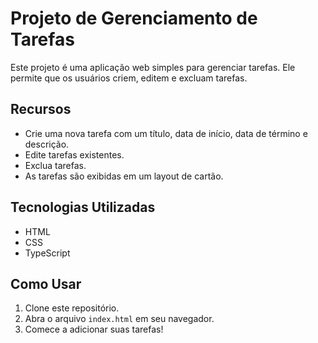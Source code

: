 # Projeto de Gerenciamento de Tarefas

Este projeto é uma aplicação web simples para gerenciar tarefas. Ele permite que os usuários criem, editem e excluam tarefas.

## Recursos

- Crie uma nova tarefa com um título, data de início, data de término e descrição.
- Edite tarefas existentes.
- Exclua tarefas.
- As tarefas são exibidas em um layout de cartão.

## Tecnologias Utilizadas

- HTML
- CSS
- TypeScript

## Como Usar

1. Clone este repositório.
2. Abra o arquivo `index.html` em seu navegador.
3. Comece a adicionar suas tarefas!


